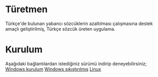 # Türetmen
Türkçe'de bulunan yabancı sözcüklerin azaltılması çalışmasına destek amaçlı geliştirilmiş, Türkçe sözcük üreten uygulama.
# Kurulum
Aşağıdaki bağlantılardan istediğiniz sürümü indirip deneyebilirsiniz;
<a href="dist/turetmen-1.0-windows.exe">Windows kurulum</a>
<a href="dist/turetmen-1.0-windows.tar.gz">Windows sıkıştırılmış</a>
<a href="dist/turetmen-1.0-linux.AppImage">Linux</a>

